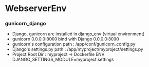 # WebserverEnv
### gunicorn_django  
- Django, gunicorn are installed in django_env (virtual environment)  
- gunicorn 0.0.0.0:8000 bind with Django 0.0.0.0:8000  
- gunicorn's configuration path : /app/conf/gunicorn_config.py  
- Django's settings.py path : /app/myproject/myproject/settings.py  
- Project Root Dir : myproject -> Dockerfile ENV DJANGO_SETTINGS_MODULE=myproject.settings
